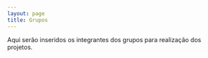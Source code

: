 ```yaml
---
layout: page
title: Grupos
---
```


Aqui serão inseridos os integrantes dos grupos para realização dos projetos.
